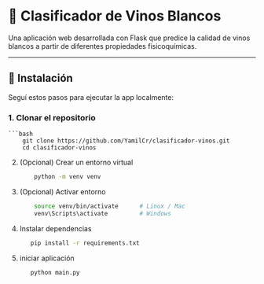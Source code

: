 # 🍷 Clasificador de Vinos Blancos

Una aplicación web desarrollada con Flask que predice la calidad de vinos blancos a partir de diferentes propiedades fisicoquímicas.

---

## 🚀 Instalación

Seguí estos pasos para ejecutar la app localmente:

### 1. Clonar el repositorio

    ```bash
        git clone https://github.com/YamilCr/clasificador-vinos.git
        cd clasificador-vinos
 
2. (Opcional) Crear un entorno virtual
    ```bash
        python -m venv venv

3. (Opcional) Activar entorno
    ```bash
        source venv/bin/activate      # Linux / Mac
        venv\Scripts\activate         # Windows

4. Instalar dependencias
 
   ```bash
      pip install -r requirements.txt

5. iniciar aplicación
    ```bash
       python main.py